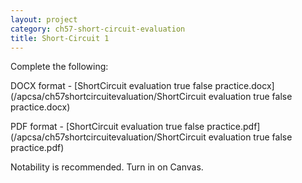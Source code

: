```yaml
---
layout: project
category: ch57-short-circuit-evaluation
title: Short-Circuit 1
---
```


Complete the following:

DOCX format - [ShortCircuit evaluation true false practice.docx](/apcsa/ch57shortcircuitevaluation/ShortCircuit evaluation true false practice.docx)

PDF format - [ShortCircuit evaluation true false practice.pdf](/apcsa/ch57shortcircuitevaluation/ShortCircuit evaluation true false practice.pdf)

Notability is recommended. Turn in on Canvas.
